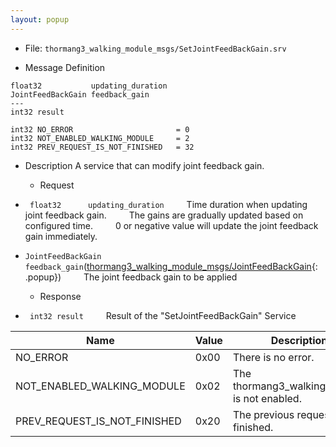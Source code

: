 ```yaml
---
layout: popup
---
```


- File: `thormang3_walking_module_msgs/SetJointFeedBackGain.srv`


- Message Definition
 ```
 float32           updating_duration
 JointFeedBackGain feedback_gain
 ---
 int32 result

 int32 NO_ERROR                       = 0
 int32 NOT_ENABLED_WALKING_MODULE     = 2
 int32 PREV_REQUEST_IS_NOT_FINISHED   = 32
 ```

- Description
A service that can modify joint feedback gain.

  - Request
* ` float32      updating_duration`
&emsp;&emsp; Time duration when updating joint feedback gain.
&emsp;&emsp; The gains are gradually updated based on configured time.
&emsp;&emsp; 0 or negative value will update the joint feedback gain immediately.

* `JointFeedBackGain feedback_gain`([thormang3_walking_module_msgs/JointFeedBackGain]{: .popup})
&emsp;&emsp; The joint feedback gain to be applied

  - Response
* ` int32 result`
&emsp;&emsp; Result of the "SetJointFeedBackGain" Service

| Name                           | Value | Description                                   |
|--------------------------------|-------|-----------------------------------------------|
| NO_ERROR                       | 0x00  | There is no error.                            |
| NOT_ENABLED_WALKING_MODULE     | 0x02  | The thormang3_walking_module is not enabled.  |
| PREV_REQUEST_IS_NOT_FINISHED   | 0x20  | The previous request is not finished.         |




[thormang3_walking_module_msgs/JointFeedBackGain]: /docs/en/popup/JointFeedBackGain.msg/

